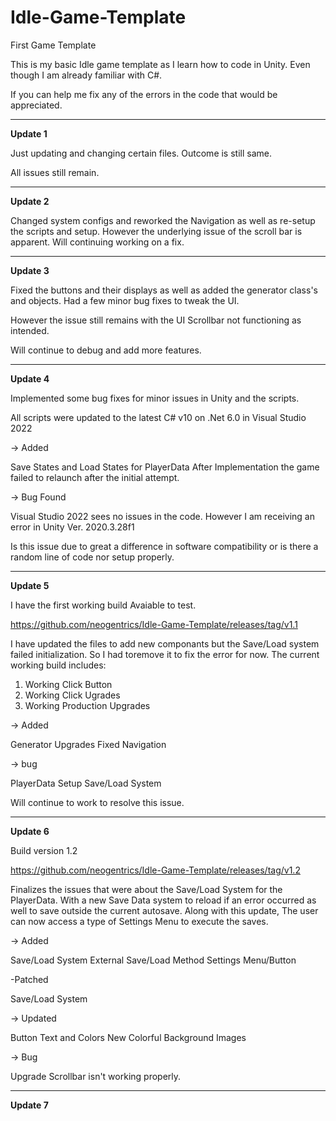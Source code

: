 # Idle-Game-Template
First Game Template


This is my basic Idle game template as I learn how to code in Unity. 
Even though I am already familiar with C#.

If you can help me fix any of the errors in the code that would be appreciated. 


***********************************************************************************************************************************************************************************

**Update 1**

Just updating and changing certain files. Outcome is still same.

All issues still remain.

***********************************************************************************************************************************************************************************

**Update 2**

Changed system configs and reworked the Navigation as well as re-setup the scripts and setup.  However the underlying issue of the scroll bar is apparent. Will continuing working on a fix.

***********************************************************************************************************************************************************************************

**Update 3**

Fixed the buttons and their displays as well as added the generator class's and objects. Had a few minor bug fixes to tweak the UI.

However the issue still remains with the UI Scrollbar not functioning as intended.

Will continue to debug and add more features.

***********************************************************************************************************************************************************************************

**Update 4**

Implemented some bug fixes for minor issues in Unity and the scripts. 

All scripts were updated to the latest C# v10 on .Net 6.0 in Visual Studio 2022

-> Added

Save States and Load States for PlayerData After Implementation the game failed to relaunch after the initial attempt. 

-> Bug Found 

Visual Studio 2022 sees no issues in the code. However I am receiving an error in Unity Ver. 2020.3.28f1

Is this issue due to great a difference in software compatibility or is there a random line of code nor setup properly.

***********************************************************************************************************************************************************************************

**Update 5**

I have the first working build Avaiable to test. 

https://github.com/neogentrics/Idle-Game-Template/releases/tag/v1.1

I have updated the files to add new componants but the Save/Load system failed initialization. So I had toremove it to fix the error for now. 
The current working build includes:

1. Working Click Button
2. Working Click Ugrades
3. Working Production Upgrades

-> Added 

Generator Upgrades
Fixed Navigation

-> bug

PlayerData Setup
Save/Load System


Will continue to work to resolve this issue. 

***********************************************************************************************************************************************************************************

**Update 6**

Build version 1.2

https://github.com/neogentrics/Idle-Game-Template/releases/tag/v1.2

Finalizes the issues that were about the Save/Load System for the PlayerData. With a new Save Data system to reload if an error occurred as well to save outside the current autosave. Along with this update, The user can now access a type of Settings Menu to execute the saves. 

-> Added

Save/Load System
External Save/Load Method
Settings Menu/Button

-Patched

Save/Load System

-> Updated

Button Text and Colors
New Colorful Background Images

-> Bug

Upgrade Scrollbar isn't working properly.

***********************************************************************************************************************************************************************************

**Update 7**

